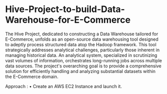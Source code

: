 # Hive-Project-to-build-Data-Warehouse-for-E-Commerce
The Hive Project, dedicated to constructing a Data Warehouse tailored for E-Commerce, unfolds as an open-source data warehousing tool designed to adeptly process structured data atop the Hadoop framework. This tool strategically addresses analytical challenges, particularly those inherent in managing historical data. An analytical system, specialized in scrutinizing vast volumes of information, orchestrates long-running jobs across multiple data sources. The project's overarching goal is to provide a comprehensive solution for efficiently handling and analyzing substantial datasets within the E-Commerce domain.

Approach : 
• Create an AWS EC2 Instance and launch it.
